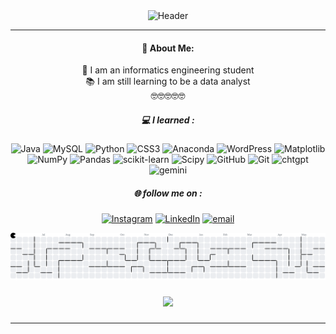 <div align = " center">
<img src ="/gif/tenor.gif" alt = "Header">

---
#### 💫 About Me:
🔭 I am an informatics engineering student <br>📚 I am still learning to be a data analyst <br>🤓🤓🤓🤓🤓

##### 💻 I learned :

![Java](https://img.shields.io/badge/java-%23ED8B00.svg?style=for-the-badge&logo=openjdk&logoColor=white) ![MySQL](https://img.shields.io/badge/mysql-4479A1.svg?style=for-the-badge&logo=mysql&logoColor=white) ![Python](https://img.shields.io/badge/python-3670A0?style=for-the-badge&logo=python&logoColor=ffdd54) ![CSS3](https://img.shields.io/badge/css3-%231572B6.svg?style=for-the-badge&logo=css3&logoColor=white) ![Anaconda](https://img.shields.io/badge/Anaconda-%2344A833.svg?style=for-the-badge&logo=anaconda&logoColor=white) ![WordPress](https://img.shields.io/badge/WordPress-%23117AC9.svg?style=for-the-badge&logo=WordPress&logoColor=white) ![Matplotlib](https://img.shields.io/badge/Matplotlib-%23ffffff.svg?style=for-the-badge&logo=Matplotlib&logoColor=black) ![NumPy](https://img.shields.io/badge/numpy-%23013243.svg?style=for-the-badge&logo=numpy&logoColor=white) ![Pandas](https://img.shields.io/badge/pandas-%23150458.svg?style=for-the-badge&logo=pandas&logoColor=white) ![scikit-learn](https://img.shields.io/badge/scikit--learn-%23F7931E.svg?style=for-the-badge&logo=scikit-learn&logoColor=white) ![Scipy](https://img.shields.io/badge/SciPy-%230C55A5.svg?style=for-the-badge&logo=scipy&logoColor=%white) ![GitHub](https://img.shields.io/badge/github-%23121011.svg?style=for-the-badge&logo=github&logoColor=white) ![Git](https://img.shields.io/badge/git-%23F05033.svg?style=for-the-badge&logo=git&logoColor=white) ![chtgpt](https://img.shields.io/badge/ChatGPT-74aa9c?style=for-the-badge&logo=openai&logoColor=white) ![gemini](https://img.shields.io/badge/Google%20Gemini-8E75B2?style=for-the-badge&logo=googlegemini&logoColor=white)

##### 🌐 follow me on :

[![Instagram](https://img.shields.io/badge/Instagram-%23E4405F.svg?logo=Instagram&logoColor=white)](https://instagram.com/https://www.instagram.com/atiffebrianka_?igsh=MW83NGE2ODZpOW5jag==) [![LinkedIn](https://img.shields.io/badge/LinkedIn-%230077B5.svg?logo=linkedin&logoColor=white)](https://linkedin.com/in/https://www.linkedin.com/in/latip-latip-7b47b8364?utm_source=share&utm_campaign=share_via&utm_content=profile&utm_medium=android_app) [![email](https://img.shields.io/badge/Email-D14836?logo=gmail&logoColor=white)](mailto:latiffebrianka@gmail.com)


<picture>
  <source media="(prefers-color-scheme: dark)" srcset="https://raw.githubusercontent.com/latiffebriankaa/latiffebriankaa/output/pacman-contribution-graph-dark.svg">
  <source media="(prefers-color-scheme: light)" srcset="https://raw.githubusercontent.com/latiffebriankaa/latiffebriankaa/output/pacman-contribution-graph.svg">
  <img alt="pacman contribution graph" src="https://raw.githubusercontent.com/latiffebriankaa/latiffebriankaa/output/pacman-contribution-graph.svg">
</picture>

###

<div align="center">
  <img src="https://profile-counter.glitch.me/latiffebriankaa/count.svg?"  />
</div>
</div>

###
---
